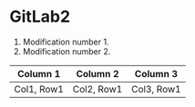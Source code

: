 # GitLab2

1. Modification number 1.
2. Modification number 2.

| Column 1 | Column 2 | Column 3 |
|----------|----------|----------|
| Col1, Row1 | Col2, Row1 | Col3, Row1 |
